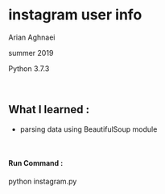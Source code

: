 <h1>instagram user info</h1>
<p>Arian Aghnaei</p>
<p>summer 2019</p>
<p>Python 3.7.3</p>
<br>
<h2>What I learned :</h2>
<ul>
  <li>parsing data using BeautifulSoup module</li>
</ul>
<br>
<h4>Run Command :</h4>

<p>python instagram.py</p>


